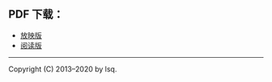 

## PDF 下载：

- [放映版](https://github.com/lsq/latex-talk/releases/download/v1.0/Excel.pdf)
- [阅读版](https://github.com/lsq/latex-talk/releases/download/v1.0/Excel-handout.pdf)

-----

Copyright (C) 2013&ndash;2020 by lsq.

